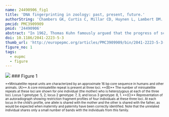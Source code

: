 ```yaml
---
name: 24490906_fig1
title: 'DNA fingerprinting in zoology: past, present, future.'
authorString: 'Chambers GK, Curtis C, Millar CD, Huynen L, Lambert DM.'
pmcid: PMC3909909
pmid: '24490906'
abstract: "In 1962, Thomas Kuhn famously argued that the progress of scientific knowledge results from periodic 'paradigm shifts' during a period of crisis in which new ideas dramatically change the status quo. Although this is generally true, Alec Jeffreys' identification of hypervariable repeat motifs in the human beta-globin gene, and the subsequent development of a technology known now as 'DNA fingerprinting', also resulted in a dramatic shift in the life sciences, particularly in ecology, evolutionary biology, and forensics. The variation Jeffreys recognized has been used to identify individuals from tissue samples of not just humans, but also of many animal species. In addition, the technology has been used to determine the sex of individuals, as well as paternity/maternity and close kinship. We review a broad range of such studies involving a wide diversity of animal species. For individual researchers, Jeffreys' invention resulted in many ecologists and evolutionary biologists being given the opportunity to develop skills in molecular biology to augment their whole organism focus. Few developments in science, even among the subsequent genome discoveries of the 21st century, have the same wide-reaching significance. Even the later development of PCR-based genotyping of individuals using microsatellite repeats sequences, and their use in determining multiple paternity, is conceptually rooted in Alec Jeffreys' pioneering work. "
doi: 10.1186/2041-2223-5-3
thumb_url: 'http://europepmc.org/articles/PMC3909909/bin/2041-2223-5-3-1.gif'
figure_no: 1
tags:
  - eupmc
  - figure
---
```

<img src='http://europepmc.org/articles/PMC3909909/bin/2041-2223-5-3-1.jpg' style='max-height: 300px'>
### Figure 1
<p style='font-size: 10px;'>**Minisatellite repeat units are characterized by an approximate 16 bp core sequence in humans and other animals. (A)** A core minisatellite repeat is present at three loci. **(B)** The number of minisatellite repeats at these loci are shown for one individual (the mother) who is heterozygous at each of the three loci. Locus 1 genotype: 5, 2; locus 2 genotype: 7, 3; and locus 3 genotype: 8, 1. **(C)** Representation of an autoradiograph showing restriction fragment profiles of four individuals at these three loci. At each locus in the child’s profile, one allele is shared with the mother and the other is shared with the father, as would be expected when maternity and paternity have been correctly identified. Note that the unrelated individual shares only a small number of bands with the individuals from this family.</p>
